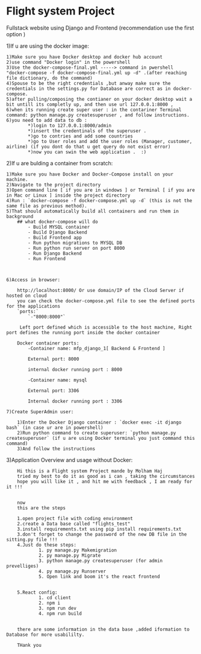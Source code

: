 # Flight system Project
Fullstack website using Django and Frontend 
(recommendation use the first option )

1)If u are using the docker image:

	1)Make sure you have Docker desktop and docker hub account
	2)use command "Docker login" in the powershell 
	3)Use the docker-compose-final.yml -----> command in pwershell "docker-compose -f docker-compose-final.yml up -d" .(after reaching file dictionary, do the command)
	4)Spouse to be the right credentials ,but anway make sure the credentials in the settings.py for Database are correct as in docker-compose.
	5)after pulling/composing the contianer on your docker desktop wait a bit untill its completly up, and then use url 127.0.0.1:8000 ,
	6)when its running create super user : in the contariner Terminal command: python manage.py createsuperuser , and follow instructions.
	6)you need to add data to db :
			*)login to 127.0.0.1:8000/admin
			*)insert the credentinals of the superuser .
			*)go to contries and add some countries 
			*)go to User roles and add the user roles (Manager, customer, airline) (if you dont do that u get query do not exist error)
			*)now you can swin the web application .  :)
			

  
2)If u are bulding a container from scratch:

	1)Make sure you have Docker and Docker-Compose install on your machine.
	2)Navigate to the project directory
	3)Open command line [ if you are in windows ] or Terminal [ if you are in Mac or Linux ] inside the project directory
	4)Run : `docker-compose -f docker-compose.yml up -d` (this is not the same file as previous method).
	5)That should automatically build all containers and run them in background
		## what docker-compose will do
			- Build MYSQL container
			- Build Django Backend
			- Build Frontend app
			- Run python migrations to MYSQL DB
			- Run python run server on port 8000
			- Run Django Backend
			- Run Frontend

  

	6)Access in browser:
	
		http://localhost:8000/ Or use domain/IP of the Cloud Server if hosted on cloud
		you can check the docker-compose.yml file to see the defined ports for the applications
		`ports:`
			`-"8000:8000"`
  
 		 Left port defined which is accessible to the host machine, Right port defines the running port inside the docker container
		
		Docker container ports:
			-Container name: mfp_django_1[ Backend & Frontend ]

			External port: 8000

			internal docker running port : 8000

			-Container name: mysql

			External port: 3306

			Internal docker running port : 3306

	7)Create SuperAdmin user:
	
		1)Enter the Docker Django container : `docker exec -it django bash` (in case ur are in powershell)
		2)Run python command to create superuser: `python manage.py createsuperuser` (if u are using Docker terminal you just command this 			command)
		3)And follow the instructions


3)Application Overview and usage without Docker:
		
		Hi this is a Flight system Project mande by Molham Haj
		tried my best to do it as good as i can , taking the circumstances 
		hope you will like it , and hit me with feedback , I am ready for it !!!


		now 
		this are the steps 

		1.open project file with coding environment
		2.create a Data base called "flights_test"
		3.install requirements.txt using pip install requirements.txt
		3.don't forget to change the password of the new DB file in the sitting.py file !!!
		4.Just do these steps:
			    1. py manage.py Makemigration
			    2. py manage.py Migrate
			    3. python manage.py createsuperuser (for admin prevelliges)
			    4. py manage.py Runserver 
			    5. Open link and boom it's the react frontend


		5.React config:
			    1. cd client
			    2. npm i
			    3. npm run dev
			    4. npm run build


		there are some information in the data base ,added iformation to Database for more usabililty.

		THank you


